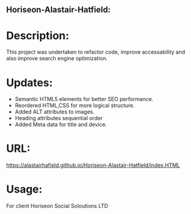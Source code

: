## Horiseon-Alastair-Hatfield:

# Description:
This project was undertaken to refactor code, improve accessability and also improve search engine optimization.

# Updates:

* Semantic HTML5 elements for better SEO performance.
* Reordered HTML,CSS for more logical structure.
* Added ALT attributes to images.
* Heading attributes sequential order
* Added Meta data for title and device.

# URL:

https://alastairhafield.github.io/Horiseon-Alastair-Hatfield/index.HTML

# Usage:

For client Horiseon Social Soloutions LTD 

